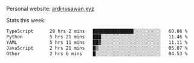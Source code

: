 Personal website: [ardinusawan.xyz](https://ardinusawan.xyz)

Stats this week:
<!--START_SECTION:waka-->

```txt
TypeScript      28 hrs 2 mins   ███████████████░░░░░░░░░░   60.06 %
Python          5 hrs 21 mins   ███░░░░░░░░░░░░░░░░░░░░░░   11.46 %
YAML            5 hrs 11 mins   ██▓░░░░░░░░░░░░░░░░░░░░░░   11.11 %
JavaScript      2 hrs 21 mins   █▒░░░░░░░░░░░░░░░░░░░░░░░   05.07 %
Other           2 hrs 6 mins    █░░░░░░░░░░░░░░░░░░░░░░░░   04.53 %
```

<!--END_SECTION:waka-->
